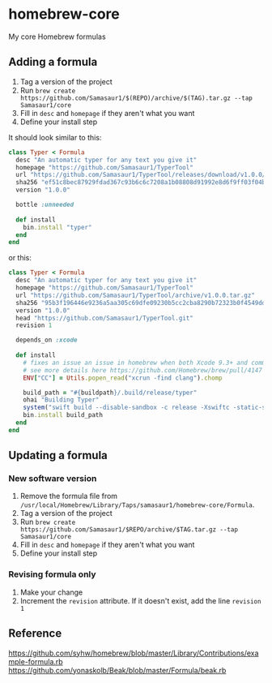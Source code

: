 # homebrew-core
My core Homebrew formulas

## Adding a formula
1. Tag a version of the project
3. Run `brew create https://github.com/Samasaur1/$(REPO)/archive/$(TAG).tar.gz --tap Samasaur1/core`
4. Fill in `desc` and `homepage` if they aren't what you want
5. Define your install step

It should look similar to this:
```ruby
class Typer < Formula
  desc "An automatic typer for any text you give it"
  homepage "https://github.com/Samasaur1/TyperTool"
  url "https://github.com/Samasaur1/TyperTool/releases/download/v1.0.0/typer-1.0.0.tar.gz"
  sha256 "ef51c8bec87929fdad367c93b6c6c7208a1b08808d91992e8d6f9ff03f04b1cb"
  version "1.0.0"

  bottle :unneeded
  
  def install
    bin.install "typer"
  end
end
```
or this:
```ruby
class Typer < Formula
  desc "An automatic typer for any text you give it"
  homepage "https://github.com/Samasaur1/TyperTool"
  url "https://github.com/Samasaur1/TyperTool/archive/v1.0.0.tar.gz"
  sha256 "95b3f196446e9236a5aa305c69dfe09230b5cc2cba8290b72323b0f4549dd412"
  version "1.0.0"
  head "https://github.com/Samasaur1/TyperTool.git"
  revision 1

  depends_on :xcode
  
  def install
    # fixes an issue an issue in homebrew when both Xcode 9.3+ and command line tools are installed
    # see more details here https://github.com/Homebrew/brew/pull/4147
    ENV["CC"] = Utils.popen_read("xcrun -find clang").chomp

    build_path = "#{buildpath}/.build/release/typer"
    ohai "Building Typer"
    system("swift build --disable-sandbox -c release -Xswiftc -static-stdlib")
    bin.install build_path
  end
end
```

## Updating a formula

### New software version
1. Remove the formula file from `/usr/local/Homebrew/Library/Taps/samasaur1/homebrew-core/Formula`.
2. Tag a version of the project
3. Run `brew create https://github.com/Samasaur1/$REPO/archive/$TAG.tar.gz --tap Samasaur1/core`
4. Fill in `desc` and `homepage` if they aren't what you want
5. Define your install step

### Revising formula only
1. Make your change
2. Increment the `revision` attribute. If it doesn't exist, add the line `revision 1`

## Reference
https://github.com/syhw/homebrew/blob/master/Library/Contributions/example-formula.rb
https://github.com/yonaskolb/Beak/blob/master/Formula/beak.rb
